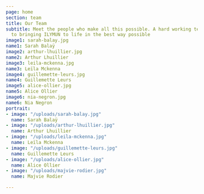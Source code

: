```yaml
---
page: home
section: team
title: Our Team
subtitle: Meet the people who make all this possible. A hard working team dedicated
  to bringing ILYMUN to life in the best way possible
image1: sarah-balay.jpg
name1: Sarah Balaÿ
image2: arthur-lhuillier.jpg
name2: Arthur Lhuillier 
image3: leila-mckenna.jpg
name3: Leïla Mckenna
image4: guillemette-leurs.jpg
name4: Guillemette Leurs 
image5: alice-ollier.jpg
name5: Alice Ollier 
image6: nia-negron.jpg
name6: Nia Negron
portrait:
- image: "/uploads/sarah-balay.jpg"
  name: Sarah Balaÿ
- image: "/uploads/arthur-lhuillier.jpg"
  name: Arthur Lhuillier 
- image: "/uploads/leila-mckenna.jpg"
  name: Leïla Mckenna
- image: "/uploads/guillemette-leurs.jpg"
  name: Guillemette Leurs 
- image: "/uploads/alice-ollier.jpg"
  name: Alice Ollier 
- image: "/uploads/majvie-rodier.jpg"
  name: Majvie Rodier

---
```

